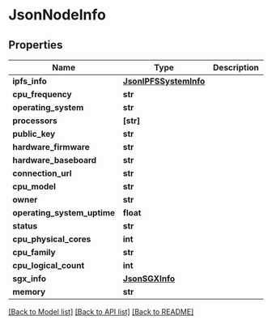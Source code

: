 # JsonNodeInfo


## Properties
Name | Type | Description | Notes
------------ | ------------- | ------------- | -------------
**ipfs_info** | [**JsonIPFSSystemInfo**](JsonIPFSSystemInfo.md) |  | [optional] 
**cpu_frequency** | **str** |  | [optional] 
**operating_system** | **str** |  | [optional] 
**processors** | **[str]** |  | [optional] 
**public_key** | **str** |  | [optional] 
**hardware_firmware** | **str** |  | [optional] 
**hardware_baseboard** | **str** |  | [optional] 
**connection_url** | **str** |  | [optional] 
**cpu_model** | **str** |  | [optional] 
**owner** | **str** |  | [optional] 
**operating_system_uptime** | **float** |  | [optional] 
**status** | **str** |  | [optional] 
**cpu_physical_cores** | **int** |  | [optional] 
**cpu_family** | **str** |  | [optional] 
**cpu_logical_count** | **int** |  | [optional] 
**sgx_info** | [**JsonSGXInfo**](JsonSGXInfo.md) |  | [optional] 
**memory** | **str** |  | [optional] 

[[Back to Model list]](../README.md#documentation-for-models) [[Back to API list]](../README.md#documentation-for-api-endpoints) [[Back to README]](../README.md)


